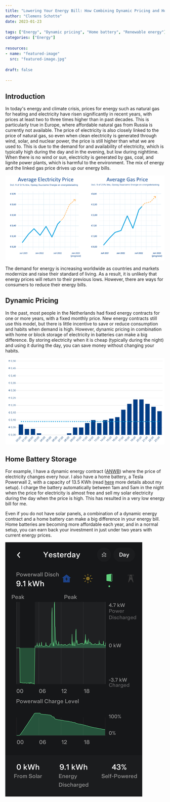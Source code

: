 ```yaml
---
title: "Lowering Your Energy Bill: How Combining Dynamic Pricing and Home Battery Storage Can Save You Money"
author: "Clemens Schotte"
date: 2023-01-23

tags: ["Energy", "Dynamic pricing", "Home battery", "Renewable energy"]
categories: ["Energy"]

resources:
- name: "featured-image"
  src: "featured-image.jpg"

draft: false

---
```


## Introduction

In today's energy and climate crisis, prices for energy such as natural gas for heating and electricity have risen significantly in recent years, with prices at least two to three times higher than in past decades. This is particularly true in Europe, where affordable natural gas from Russia is currently not available. The price of electricity is also closely linked to the price of natural gas, so even when clean electricity is generated through wind, solar, and nuclear power, the price is still higher than what we are used to. This is due to the demand for and availability of electricity, which is typically high during the day and in the evening, but low during nighttime. When there is no wind or sun, electricity is generated by gas, coal, and lignite power plants, which is harmful to the environment. The mix of energy and the linked gas price drives up our energy bills.

![pricing](pricing.png)

The demand for energy is increasing worldwide as countries and markets modernize and raise their standard of living. As a result, it is unlikely that energy prices will return to their previous lows. However, there are ways for consumers to reduce their energy bills.

## Dynamic Pricing

In the past, most people in the Netherlands had fixed energy contracts for one or more years, with a fixed monthly price. New energy contracts still use this model, but there is little incentive to save or reduce consumption and habits when demand is high. However, dynamic pricing in combination with home or block storage of electricity in batteries can make a big difference. By storing electricity when it is cheap (typically during the night) and using it during the day, you can save money without changing your habits.

![price of electricity](price_of_electricity.png)

## Home Battery Storage

For example, I have a dynamic energy contract ([ANWB](https://www.anwb.nl/huis/energie)) where the price of electricity changes every hour. I also have a home battery, a Tesla Powerwall 2, with a capacity of 13.5 KWh (read [here](/my-solar-energy-and-tesla-powerwall-2-setup/) more details about my setup). I charge the battery automatically between 1am and 5am in the night when the price for electricity is almost free and sell my solar electricity during the day when the price is high. This has resulted in a very low energy bill for me.

Even if you do not have solar panels, a combination of a dynamic energy contract and a home battery can make a big difference in your energy bill. Home batteries are becoming more affordable each year, and in a normal setup, you can earn back your investment in just under two years with current energy prices.

![home battery storage](powerwall.png)